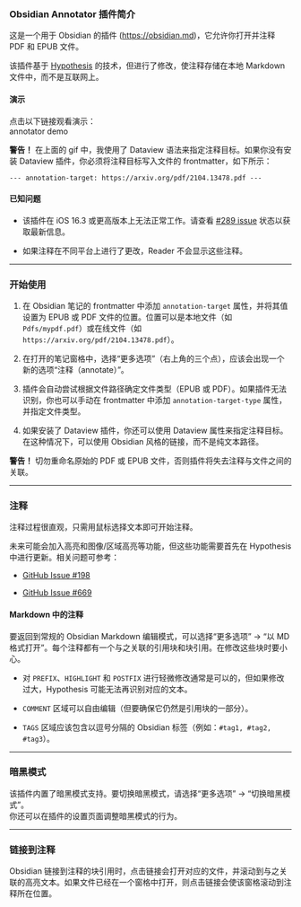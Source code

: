 ### Obsidian Annotator 插件简介

这是一个用于 Obsidian 的插件 (https://obsidian.md)，它允许你打开并注释 PDF 和 EPUB 文件。

该插件基于 [Hypothesis](https://web.hypothes.is/) 的技术，但进行了修改，使注释存储在本地 Markdown 文件中，而不是互联网上。

#### 演示

点击以下链接观看演示：  
annotator demo

**警告！** 在上面的 gif 中，我使用了 Dataview 语法来指定注释目标。如果你没有安装 Dataview 插件，你必须将注释目标写入文件的 frontmatter，如下所示：

`--- annotation-target: https://arxiv.org/pdf/2104.13478.pdf ---`

#### 已知问题

- 该插件在 iOS 16.3 或更高版本上无法正常工作。请查看 [#289 issue](https://github.com/obsidianmd/obsidian/issues/289) 状态以获取最新信息。
    
- 如果注释在不同平台上进行了更改，Reader 不会显示这些注释。
    

---

### 开始使用

1. 在 Obsidian 笔记的 frontmatter 中添加 `annotation-target` 属性，并将其值设置为 EPUB 或 PDF 文件的位置。位置可以是本地文件（如 `Pdfs/mypdf.pdf`）或在线文件（如 `https://arxiv.org/pdf/2104.13478.pdf`）。
    
2. 在打开的笔记窗格中，选择“更多选项”（右上角的三个点），应该会出现一个新的选项“注释（annotate）”。
    
3. 插件会自动尝试根据文件路径确定文件类型（EPUB 或 PDF）。如果插件无法识别，你也可以手动在 frontmatter 中添加 `annotation-target-type` 属性，并指定文件类型。
    
4. 如果安装了 Dataview 插件，你还可以使用 Dataview 属性来指定注释目标。在这种情况下，可以使用 Obsidian 风格的链接，而不是纯文本路径。
    

**警告！** 切勿重命名原始的 PDF 或 EPUB 文件，否则插件将失去注释与文件之间的关联。

---

### 注释

注释过程很直观，只需用鼠标选择文本即可开始注释。

未来可能会加入高亮和图像/区域高亮等功能，但这些功能需要首先在 Hypothesis 中进行更新。相关问题可参考：

- [GitHub Issue #198](https://github.com/hypothesis/product-backlog/issues/198)
    
- [GitHub Issue #669](https://github.com/hypothesis/product-backlog/issues/669)
    

#### Markdown 中的注释

要返回到常规的 Obsidian Markdown 编辑模式，可以选择“更多选项” → “以 MD 格式打开”。每个注释都有一个与之关联的引用块和块引用。在修改这些块时要小心。

- 对 `PREFIX`、`HIGHLIGHT` 和 `POSTFIX` 进行轻微修改通常是可以的，但如果修改过大，Hypothesis 可能无法再识别对应的文本。
    
- `COMMENT` 区域可以自由编辑（但要确保它仍然是引用块的一部分）。
    
- `TAGS` 区域应该包含以逗号分隔的 Obsidian 标签（例如：`#tag1, #tag2, #tag3`）。
    

---

### 暗黑模式

该插件内置了暗黑模式支持。要切换暗黑模式，请选择“更多选项” → “切换暗黑模式”。  
你还可以在插件的设置页面调整暗黑模式的行为。

---

### 链接到注释

Obsidian 链接到注释的块引用时，点击链接会打开对应的文件，并滚动到与之关联的高亮文本。如果文件已经在一个窗格中打开，则点击链接会使该窗格滚动到注释所在位置。